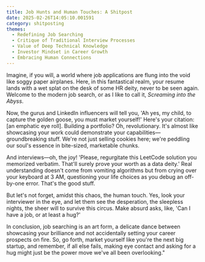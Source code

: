 ```yaml
---
title: Job Hunts and Human Touches: A Shitpost
date: 2025-02-26T14:05:10.001591
category: shitposting
themes:
  - Redefining Job Searching
  - Critique of Traditional Interview Processes
  - Value of Deep Technical Knowledge
  - Investor Mindset in Career Growth
  - Embracing Human Connections
---
```

Imagine, if you will, a world where job applications are flung into the void like soggy paper airplanes. Here, in this fantastical realm, your resume lands with a wet splat on the desk of some HR deity, never to be seen again. Welcome to the modern job search, or as I like to call it, *Screaming into the Abyss*.

Now, the gurus and LinkedIn influencers will tell you, 'Ah yes, my child, to capture the golden goose, you must market yourself!' Here's your citation: [an emphatic eye roll]. Building a portfolio? Oh, revolutionary. It's almost like showcasing your work could demonstrate your capabilities—groundbreaking stuff. We're not just selling cookies here; we're peddling our soul's essence in bite-sized, marketable chunks.

And interviews—oh, the joy! 'Please, regurgitate this LeetCode solution you memorized verbatim. That'll surely prove your worth as a data deity.' Real understanding doesn't come from vomiting algorithms but from crying over your keyboard at 3 AM, questioning your life choices as you debug an off-by-one error. That's the good stuff. 

But let's not forget, amidst this chaos, the human touch. Yes, look your interviewer in the eye, and let them see the desperation, the sleepless nights, the sheer will to survive this circus. Make absurd asks, like, 'Can I have a job, or at least a hug?'

In conclusion, job searching is an art form, a delicate dance between showcasing your brilliance and not accidentally setting your career prospects on fire. So, go forth, market yourself like you're the next big startup, and remember, if all else fails, making eye contact and asking for a hug might just be the power move we've all been overlooking."